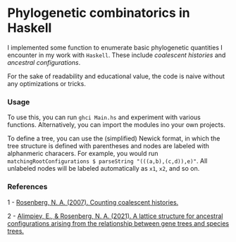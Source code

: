 # Phylogenetic combinatorics in Haskell

I implemented some function to enumerate basic phylogenetic quantities I encounter in my work with `Haskell`. 
These include _coalescent histories_ and _ancestral configurations_.

For the sake of readability and educational value, the code is naive without any optimizations or tricks.

### Usage

To use this, you can run `ghci Main.hs` and experiment with various functions. Alternatively, you can import the modules ino your own projects.

To define a tree, you can use the (simplified) Newick format, in which the tree structure is defined with parentheses and nodes are labeled with alphanmeric characers. For example, you would run `matchingRootConfigurations $ parseString "(((a,b),(c,d)),e)"`. All unlabeled nodes will be labeled automatically as `x1`, `x2`, and so on.

### References 

1 - [Rosenberg, N. A. (2007). Counting coalescent histories.](https://rosenberglab.stanford.edu/papers/Rosenberg2007-JCB.pdf)

2 - [Alimpiev, E., & Rosenberg, N. A. (2021). A lattice structure for ancestral configurations arising from the relationship between gene trees and species trees.](https://arxiv.org/pdf/2111.10456)
